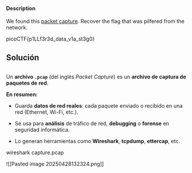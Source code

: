 #### Description

We found this [packet capture](https://jupiter.challenges.picoctf.org/static/b506393b6f9d53b94011df000c534759/capture.pcap). Recover the flag that was pilfered from the network.

picoCTF{p1LLf3r3d_data_v1a_st3g0}

## Solución
```

```
Un **archivo `.pcap`** (del inglés _Packet Capture_) es un **archivo de captura de paquetes de red**.

**En resumen:**

- Guarda **datos de red reales**: cada paquete enviado o recibido en una red (Ethernet, Wi-Fi, etc.).
    
- Se usa para **análisis** de tráfico de red, **debugging** o **forense** en seguridad informática.
    
- Lo generan herramientas como **Wireshark**, **tcpdump**, **ettercap**, etc.

wireshark capture.pcap 

![[Pasted image 20250428132324.png]]

